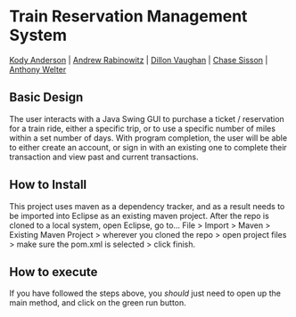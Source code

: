 # Train Reservation Management System

[Kody Anderson](https://github.com/KodyAnderson1) | 
[Andrew Rabinowitz](https://github.com/AndrewR68) | 
[Dillon Vaughan](https://github.com/DillonV44) | 
[Chase Sisson](https://github.com/chase66group6) | 
[Anthony Welter](https://github.com/alw64)

## Basic Design

The user interacts with a Java Swing GUI to purchase a ticket / reservation for a train ride, either a specific trip, or to use a specific number of miles within a set number of days.
With program completion, the user will be able to either create an account, or sign in with an existing one to complete their transaction and view past and current transactions.

## How to Install

This project uses maven as a dependency tracker, and as a result needs to be imported into Eclipse as an existing maven project.
After the repo is cloned to a local system, open Eclipse, go to... 
File > Import > Maven > Existing Maven Project > wherever you cloned the repo > open project files > make sure the pom.xml is selected > click finish.

## How to execute

If you have followed the steps above, you *should* just need to open up the main method, and click on the green run button.

